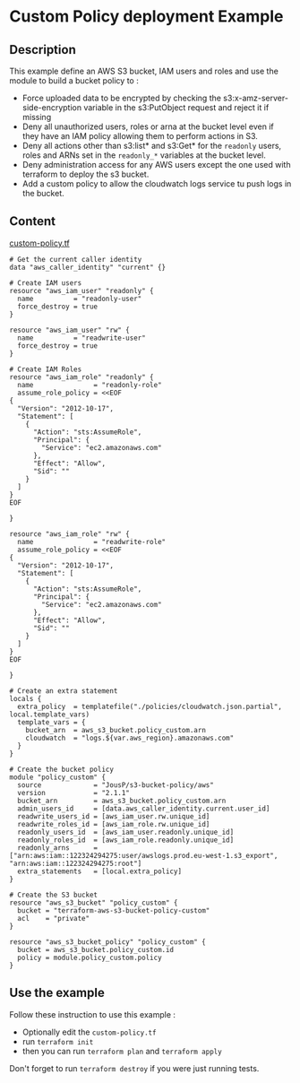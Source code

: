 # Custom Policy deployment Example
## Description
This example define an AWS S3 bucket, IAM users and roles and use the module to build a bucket policy to :
- Force uploaded data to be encrypted by checking the s3:x-amz-server-side-encryption variable in the s3:PutObject request and reject it if missing
- Deny all unauthorized users, roles or arna at the bucket level even if they have an IAM policy allowing them to perform actions in S3.
- Deny all actions other than s3:list* and s3:Get* for the `readonly` users, roles and ARNs set in the `readonly_*` variables at the bucket level.
- Deny administration access for any AWS users except the one used with terraform to deploy the s3 bucket.
- Add a custom policy to allow the cloudwatch logs service tu push logs in the bucket.

## Content
[custom-policy.tf](custom-policy.tf)
```
# Get the current caller identity
data "aws_caller_identity" "current" {}

# Create IAM users
resource "aws_iam_user" "readonly" {
  name          = "readonly-user"
  force_destroy = true
}

resource "aws_iam_user" "rw" {
  name          = "readwrite-user"
  force_destroy = true
}

# Create IAM Roles
resource "aws_iam_role" "readonly" {
  name               = "readonly-role"
  assume_role_policy = <<EOF
{
  "Version": "2012-10-17",
  "Statement": [
    {
      "Action": "sts:AssumeRole",
      "Principal": {
        "Service": "ec2.amazonaws.com"
      },
      "Effect": "Allow",
      "Sid": ""
    }
  ]
}
EOF

}

resource "aws_iam_role" "rw" {
  name               = "readwrite-role"
  assume_role_policy = <<EOF
{
  "Version": "2012-10-17",
  "Statement": [
    {
      "Action": "sts:AssumeRole",
      "Principal": {
        "Service": "ec2.amazonaws.com"
      },
      "Effect": "Allow",
      "Sid": ""
    }
  ]
}
EOF

}

# Create an extra statement
locals {
  extra_policy  = templatefile("./policies/cloudwatch.json.partial", local.template_vars)
  template_vars = {
    bucket_arn  = aws_s3_bucket.policy_custom.arn
    cloudwatch  = "logs.${var.aws_region}.amazonaws.com"
  }
}

# Create the bucket policy
module "policy_custom" {
  source             = "JousP/s3-bucket-policy/aws"
  version            = "2.1.1"
  bucket_arn         = aws_s3_bucket.policy_custom.arn
  admin_users_id     = [data.aws_caller_identity.current.user_id]
  readwrite_users_id = [aws_iam_user.rw.unique_id]
  readwrite_roles_id = [aws_iam_role.rw.unique_id]
  readonly_users_id  = [aws_iam_user.readonly.unique_id]
  readonly_roles_id  = [aws_iam_role.readonly.unique_id]
  readonly_arns      = ["arn:aws:iam::122324294275:user/awslogs.prod.eu-west-1.s3_export", "arn:aws:iam::122324294275:root"]
  extra_statements   = [local.extra_policy]
}

# Create the S3 bucket
resource "aws_s3_bucket" "policy_custom" {
  bucket = "terraform-aws-s3-bucket-policy-custom"
  acl    = "private"
}

resource "aws_s3_bucket_policy" "policy_custom" {
  bucket = aws_s3_bucket.policy_custom.id
  policy = module.policy_custom.policy
}
```
## Use the example
Follow these instruction to use this example :  
- Optionally edit the `custom-policy.tf`
- run `terraform init`
- then you can run `terraform plan` and `terraform apply`

Don't forget to run `terraform destroy` if you were just running tests.